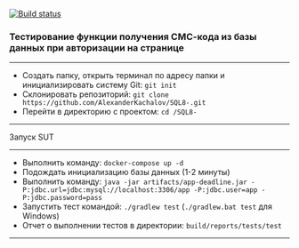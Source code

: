 [![Build status](https://ci.appveyor.com/api/projects/status/svsmx0kpf5pil8r2?svg=true)](https://ci.appveyor.com/project/Alexander43884/sql8)
### Тестирование функции получения СМС-кода из базы данных при авторизации на странице

---
* Создать папку, открыть терминал по адресу папки и инициализировать систему Git: `git init`
* Склонировать репозиторий: `git clone https://github.com/AlexanderKachalov/SQL8-.git`
* Перейти в директорию с проектом: `cd /SQL8-`
***
Запуск SUT
***
* Выполнить команду: `docker-compose up -d`
* Подождать инициализацию базы данных (1-2 минуты)
* Выполнить команду: `java -jar artifacts/app-deadline.jar -P:jdbc.url=jdbc:mysql://localhost:3306/app -P:jdbc.user=app -P:jdbc.password=pass`
* Запустить тест командой: `./gradlew test` (`./gradlew.bat test` для Windows)
* Отчет о выполнении тестов в директории: `build/reports/tests/test`
***